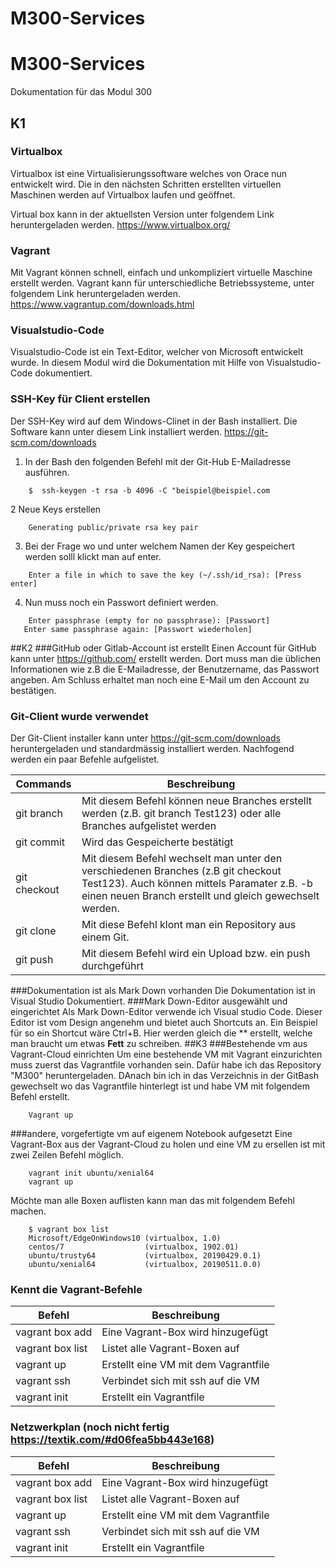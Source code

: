 # M300-Services
# M300-Services
Dokumentation für das Modul 300

## K1
### Virtualbox
Virtualbox ist eine Virtualisierungssoftware welches von Orace nun entwickelt wird. Die in den nächsten Schritten erstellten virtuellen Maschinen werden auf Virtualbox laufen und geöffnet.

Virtual box kann in der aktuellsten Version unter folgendem Link heruntergeladen werden. 
https://www.virtualbox.org/

### Vagrant
Mit Vagrant können schnell, einfach und unkompliziert virtuelle Maschine erstellt werden. 
Vagrant kann für unterschiedliche Betriebssysteme, unter folgendem Link heruntergeladen werden.
https://www.vagrantup.com/downloads.html

### Visualstudio-Code
Visualstudio-Code ist ein Text-Editor, welcher von Microsoft entwickelt wurde.
In diesem Modul wird die Dokumentation mit Hilfe von Visualstudio-Code dokumentiert. 

### SSH-Key für Client erstellen
Der SSH-Key wird auf dem Windows-Clinet in der Bash installiert. Die Software kann unter diesem Link installiert werden. https://git-scm.com/downloads

1. In der Bash den folgenden Befehl mit der Git-Hub E-Mailadresse ausführen.
```
    $  ssh-keygen -t rsa -b 4096 -C "beispiel@beispiel.com
```
2 Neue Keys erstellen
```
    Generating public/private rsa key pair
```
3. Bei der Frage wo und unter welchem Namen der Key gespeichert werden solll klickt man auf enter.
```
    Enter a file in which to save the key (~/.ssh/id_rsa): [Press enter]
```
4. Nun muss noch ein Passwort definiert werden. 
```
    Enter passphrase (empty for no passphrase): [Passwort]
   Enter same passphrase again: [Passwort wiederholen]
```


##K2
###GitHub oder Gitlab-Account ist erstellt
Einen Account für GitHub kann unter https://github.com/ erstellt werden.
Dort muss man die üblichen Informationen wie z.B die E-Mailadresse, der Benutzername, das Passwort angeben. Am Schluss erhaltet man noch eine E-Mail um den Account zu bestätigen.
### Git-Client wurde verwendet
Der Git-Client installer kann unter https://git-scm.com/downloads heruntergeladen und standardmässig installiert werden.
Nachfogend werden ein paar Befehle aufgelistet.

| Commands     | Beschreibung                                                                                                                                                                                |
| ------------ | -------------- |
| git branch   | Mit diesem Befehl können neue Branches erstellt werden (z.B. git branch Test123) oder alle Branches aufgelistet werden                                                                      |
| git commit   | Wird das Gespeicherte bestätigt                                                                                                                                                             |
| git checkout | Mit diesem Befehl wechselt man unter den verschiedenen Branches (z.B git checkout Test123). Auch können mittels Paramater z.B. -b einen neuen Branch erstellt und gleich gewechselt werden. |
| git clone    | Mit diese Befehl klont man ein Repository aus einem Git. |
| git push | Mit diesem Befehl wird ein Upload bzw. ein push durchgeführt|                                                           
###Dokumentation ist als Mark Down vorhanden
Die Dokumentation ist in Visual Studio Dokumentiert. 
###Mark Down-Editor ausgewählt und eingerichtet
Als Mark Down-Editor verwende ich Visual studio Code. Dieser Editor ist vom Design angenehm und bietet auch Shortcuts an. Ein Beispiel für so ein Shortcut wäre Ctrl+B. Hier werden gleich die ** erstellt, welche man braucht um etwas **Fett** zu schreiben.
##K3
###Bestehende vm aus Vagrant-Cloud einrichten
Um eine bestehende VM mit Vagrant einzurichten muss zuerst das Vagrantfile vorhanden sein. Dafür habe ich das Repository "M300" heruntergeladen. DAnach bin ich in das Verzeichnis in der GitBash gewechselt wo das Vagrantfile hinterlegt ist und habe VM mit folgendem Befehl erstellt.
```
    Vagrant up
```
###andere, vorgefertigte vm auf eigenem Notebook aufgesetzt
Eine Vagrant-Box aus der Vagrant-Cloud zu holen und eine VM zu ersellen ist mit zwei Zeilen Befehl möglich. 
```
    vagrant init ubuntu/xenial64
    vagrant up
```
Möchte man alle Boxen auflisten kann man das mit folgendem Befehl machen. 
```
    $ vagrant box list
    Microsoft/EdgeOnWindows10 (virtualbox, 1.0)
    centos/7                  (virtualbox, 1902.01)
    ubuntu/trusty64           (virtualbox, 20190429.0.1)
    ubuntu/xenial64           (virtualbox, 20190511.0.0)
```
### Kennt die Vagrant-Befehle
| Befehl           | Beschreibung                         |
|------------------|--------------------------------------|
| vagrant box add  | Eine Vagrant-Box wird hinzugefügt    |
| vagrant box list | Listet alle Vagrant-Boxen auf        |
| vagrant up       | Erstellt eine VM mit dem Vagrantfile |
| vagrant ssh      | Verbindet sich mit ssh auf die VM    |
| vagrant init     | Erstellt ein Vagrantfile             |

### Netzwerkplan (noch nicht fertig https://textik.com/#d06fea5bb443e168)
| Befehl           | Beschreibung                         |
|------------------|--------------------------------------|
| vagrant box add  | Eine Vagrant-Box wird hinzugefügt    |
| vagrant box list | Listet alle Vagrant-Boxen auf        |
| vagrant up       | Erstellt eine VM mit dem Vagrantfile |
| vagrant ssh      | Verbindet sich mit ssh auf die VM    |
| vagrant init     | Erstellt ein Vagrantfile             |